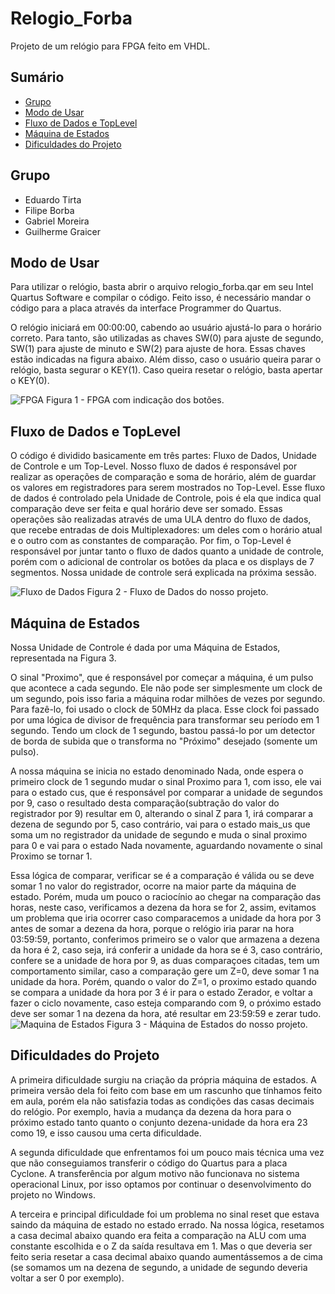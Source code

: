 # Relogio_Forba

Projeto de um relógio para FPGA feito em VHDL.

## Sumário

- [Grupo](#grupo)
- [Modo de Usar](#modo-de-usar)
- [Fluxo de Dados e TopLevel](#fluxo-de-dados-e-toplevel)
- [Máquina de Estados](#maquina-de-estados)
- [Dificuldades do Projeto](#dificuldades-do-projeto)

## Grupo

- Eduardo Tirta
- Filipe Borba
- Gabriel Moreira
- Guilherme Graicer

## Modo de Usar
Para utilizar o relógio, basta abrir o arquivo relogio_forba.qar em seu Intel Quartus Software e compilar o código. Feito isso, é necessário mandar o código para a placa através da interface Programmer do Quartus.

O relógio iniciará em 00:00:00, cabendo ao usuário ajustá-lo para o horário correto. Para tanto, são utilizadas as chaves SW(0) para ajuste de segundo, SW(1) para ajuste de minuto e SW(2) para ajuste de hora. Essas chaves estão indicadas na figura abaixo. Além disso, caso o usuário queira parar o relógio, basta segurar o KEY(1). Caso queira resetar o relógio, basta apertar o KEY(0).

![FPGA](https://i.imgur.com/WgNEGB2.jpg)
Figura 1 - FPGA com indicação dos botões.

## Fluxo de Dados e TopLevel
O código é dividido basicamente em três partes: Fluxo de Dados, Unidade de Controle e um Top-Level.
Nosso fluxo de dados é responsável por realizar as operações de comparação e soma de horário, além de guardar os valores em registradores para serem mostrados no Top-Level. Esse fluxo de dados é controlado pela Unidade de Controle, pois é ela que indica qual comparação deve ser feita e qual horário deve ser somado. Essas operações são realizadas através de uma ULA dentro do fluxo de dados, que recebe entradas de dois Multiplexadores: um deles com o horário atual e o outro com as constantes de comparação.
Por fim, o Top-Level é responsável por juntar tanto o fluxo de dados quanto a unidade de controle, porém com o adicional de controlar os botões da placa e os displays de 7 segmentos.
Nossa unidade de controle será explicada na próxima sessão.

![Fluxo de Dados](https://i.imgur.com/3U9ED5J.jpg)
Figura 2 - Fluxo de Dados do nosso projeto.

## Máquina de Estados
Nossa Unidade de Controle é dada por uma Máquina de Estados, representada na Figura 3.

O sinal "Proximo", que é responsável por começar a máquina, é um pulso que acontece a cada segundo. Ele não pode ser simplesmente um clock de um segundo, pois isso faria a máquina rodar milhões de vezes por segundo. Para fazê-lo, foi usado o clock de 50MHz da placa. Esse clock foi passado por uma lógica de divisor de frequência para transformar seu período em 1 segundo. Tendo um clock de 1 segundo, bastou passá-lo por um detector de borda de subida que o transforma no "Próximo" desejado (somente um pulso).

A nossa máquina se inicia no estado denominado Nada, onde espera o primeiro clock de 1 segundo mudar o sinal Proximo para 1, com isso, ele vai para o estado cus, que é responsável por comparar a unidade de segundos por 9, caso o resultado desta comparação(subtração do valor do registrador por 9) resultar em 0, alterando o sinal Z para 1, irá comparar a dezena de segundo por 5, caso contrário, vai para o estado mais_us que soma um no registrador da unidade de segundo e muda o sinal proximo para 0 e vai para o estado Nada novamente, aguardando novamente o sinal Proximo se tornar 1. 

Essa lógica de comparar, verificar se é a comparação é válida ou se deve somar 1 no valor do registrador, ocorre na maior parte da máquina de estado. Porém, muda um pouco o raciocínio ao chegar na comparação das horas, neste caso, verificamos a dezena da hora se for 2, assim, evitamos um problema que iria ocorrer caso comparacemos a unidade da hora por 3 antes de somar a dezena da hora, porque o relógio iria parar na hora 03:59:59, portanto, conferimos primeiro se o valor que armazena a dezena da hora é 2, caso seja, irá conferir a unidade da hora se é 3, caso contrário, confere se a unidade de hora por 9, as duas comparaçoes citadas, tem um comportamento similar, caso a comparação gere um Z=0, deve somar 1 na unidade da hora. Porém, quando o valor do Z=1, o proximo estado quando se compara a unidade da hora por 3 é ir para o estado Zerador, e voltar a fazer o ciclo novamente, caso esteja comparando com 9, o próximo estado deve ser somar 1 na dezena da hora, até resultar em 23:59:59 e zerar tudo.
![Maquina de Estados](https://i.imgur.com/KPPrZpd.jpg)
Figura 3 - Máquina de Estados do nosso projeto.

## Dificuldades do Projeto
A primeira dificuldade surgiu na criação da própria máquina de estados. A primeira versão dela foi feito com base em um rascunho que tínhamos feito em aula, porém ela não satisfazia todas as condições das casas decimais do relógio. Por exemplo, havia a mudança da dezena da hora para o próximo estado tanto quanto o conjunto dezena-unidade da hora era 23 como 19, e isso causou uma certa dificuldade.

A segunda dificuldade que enfrentamos foi um pouco mais técnica uma vez que não conseguiamos transferir o código do Quartus para a placa Cyclone. A transferência por algum motivo não funcionava no sistema operacional Linux, por isso optamos por continuar o desenvolvimento do projeto no Windows.

A terceira e principal dificuldade foi um problema no sinal reset que estava saindo da máquina de estado no estado errado. Na nossa lógica, resetamos a casa decimal abaixo quando era feita a comparação na ALU com uma constante escolhida e o Z da saída resultava em 1. Mas o que deveria ser feito seria resetar a casa decimal abaixo quando aumentássemos a de cima (se somamos um na dezena de segundo, a unidade de segundo deveria voltar a ser 0 por exemplo).
